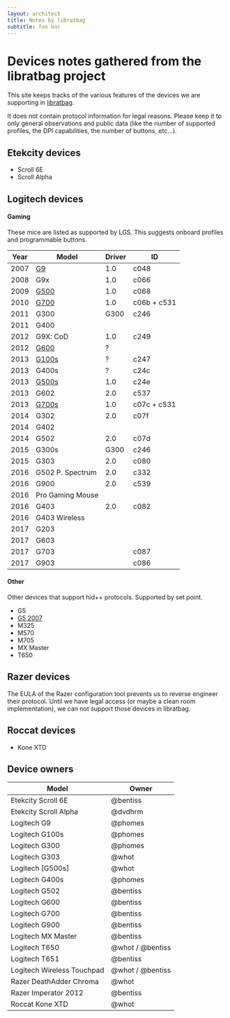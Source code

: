 ```yaml
---
layout: architect
title: Notes by libratbag
subtitle: foo bar
---
```


# Devices notes gathered from the libratbag project

This site keeps tracks of the various features of the devices we are supporting
in [libratbag](https://github.com/libratbag/libratbag).

It does not contain protocol information for legal reasons.
Please keep it to only general observations and public data (like the number of
supported profiles, the DPI capabilities, the number of buttons, etc...).

## Etekcity devices
- Scroll 6E
- Scroll Alpha

## Logitech devices

#### Gaming
These mice are listed as supported by LGS. This suggests onboard profiles and programmable buttons.

| Year | Model               | Driver | ID   |
| ---- | ------------------- | ------ | ---- |
| 2007 | [G9](G9.html)       | 1.0    | c048 |
| 2008 | G9x                 | 1.0    | c066 |
| 2009 | [G500](G500.html)   | 1.0    | c068 |
| 2010 | [G700](G700.html)   | 1.0    | c06b + c531 |
| 2011 | G300                | G300   | c246 |
| 2011 | G400                |        |      |
| 2012 | G9X: CoD            | 1.0    | c249 |
| 2012 | [G600](G600.html)   | ?      |      |
| 2013 | [G100s](G100s.html) | ?      | c247 |
| 2013 | G400s               | ?      | c24c |
| 2013 | [G500s](G500s.html) | 1.0    | c24e |
| 2013 | G602                | 2.0    | c537 |
| 2013 | [G700s](G700s.html) | 1.0    | c07c + c531 |
| 2014 | G302                | 2.0    | c07f |
| 2014 | G402                |        |      |
| 2014 | G502                | 2.0    | c07d |
| 2015 | G300s               | G300   | c246 |
| 2015 | G303                | 2.0    | c080 |
| 2016 | G502 P. Spectrum    | 2.0    | c332 |
| 2016 | G900                | 2.0    | c539 |
| 2016 | Pro Gaming Mouse    |        |      |
| 2016 | G403                | 2.0    | c082 |
| 2016 | G403 Wireless       |        |      |
| 2017 | G203                |        |      |
| 2017 | G603                |        |      |
| 2017 | G703                |        | c087 |
| 2017 | G903                |        | c086 |

#### Other
Other devices that support hid++ protocols. Supported by set point.

- G5
- [G5 2007](G5-2007.html)
- M325
- M570
- M705
- MX Master
- T650

## Razer devices
The EULA of the Razer configuration tool prevents us to reverse engineer their
protocol. Until we have legal access (or maybe a clean room implementation), we
can not support those devices in libratbag.

## Roccat devices
- Kone XTD


## Device owners

| Model                                 | Owner    |
| ------------------------------------- | -------- |
| Etekcity Scroll 6E                    | @bentiss |
| Etekcity Scroll Alpha                 | @dvdhrm  |
| Logitech G9                           | @phomes  |
| Logitech G100s                        | @phomes  |
| Logitech G300                         | @phomes  |
| Logitech G303                         | @whot    |
| Logitech [G500s]                      | @whot    |
| Logitech G400s                        | @phomes  |
| Logitech G502                         | @bentiss |
| Logitech G600                         | @bentiss |
| Logitech G700                         | @bentiss |
| Logitech G900                         | @bentiss |
| Logitech MX Master                    | @bentiss |
| Logitech T650                         | @whot / @bentiss |
| Logitech T651                         | @bentiss |
| Logitech Wireless Touchpad            | @whot / @bentiss |
| Razer DeathAdder Chroma               | @whot    |
| Razer Imperator 2012                  | @bentiss |
| Roccat Kone XTD                       | @whot    |
